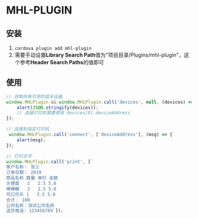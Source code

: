 # MHL-PLUGIN

## 安装

1. `cordova plugin add mhl-plugin`
2. 需要手动设置**Library Search Path**值为"项目目录/Plugins/mhl-plugin"，这个参考**Header Search Paths**的值即可

## 使用
```typescript
// 获取所有可用的蓝牙设备
window.MHLPlugin && window.MHLPlugin.call('devices', null, (devices) => {
    alert(JSON.stringify(devices));
    // 连接打印机需要使用 devices[0].deviceAddress
});

// 连接到指定打印机
 window.MHLPlugin.call('connect', ['deviceAddress'], (msg) => {
    alert(msg);
});

// 打印文字
window.MHLPlugin.call('print', [`
客户名称： 张三
订单日期： 2019
商品名称 数量 单价 金额
方便面   2   2.5 5.0
棒棒糖   2   2.5 5.0
可口可乐 1   2.5 5.0
合计： 100
公司名称：测试公司名称
送货电话: 123456789`]);
```